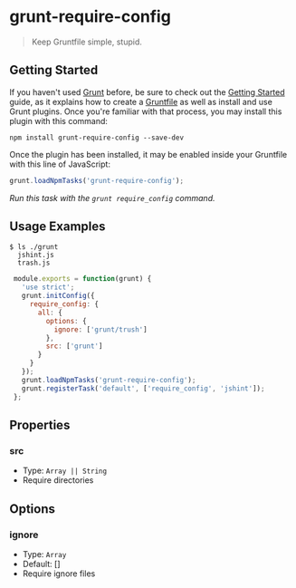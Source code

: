 # grunt-require-config
>Keep Gruntfile simple, stupid.

## Getting Started
If you haven't used [Grunt](http://gruntjs.com/) before, be sure to check out the [Getting Started](http://gruntjs.com/getting-started) guide, as it explains how to create a [Gruntfile](http://gruntjs.com/sample-gruntfile) as well as install and use Grunt plugins. Once you're familiar with that process, you may install this plugin with this command:

```shell
npm install grunt-require-config --save-dev
```

Once the plugin has been installed, it may be enabled inside your Gruntfile with this line of JavaScript:

```js
grunt.loadNpmTasks('grunt-require-config');
```

_Run this task with the `grunt require_config` command._

## Usage Examples
```
$ ls ./grunt
  jshint.js
  trash.js
```

```js
 module.exports = function(grunt) {
   'use strict';
   grunt.initConfig({
     require_config: {
       all: {
         options: {
           ignore: ['grunt/trush']
         },
         src: ['grunt']
       }
     }
   });
   grunt.loadNpmTasks('grunt-require-config');
   grunt.registerTask('default', ['require_config', 'jshint']);
 };
```

## Properties
### src
+ Type: `Array || String`
+ Require directories

## Options
### ignore
+ Type: `Array`
+ Default: []
+ Require ignore files
